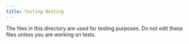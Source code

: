 ```yaml
---
title: Testing Nesting
---
```


The files in this directory are used for testing purposes. Do not edit these files unless you are working on tests.